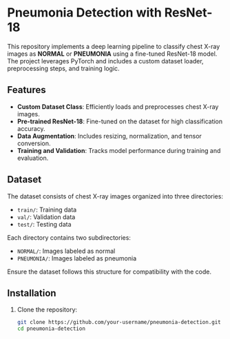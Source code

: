 # Pneumonia Detection with ResNet-18

This repository implements a deep learning pipeline to classify chest X-ray images as **NORMAL** or **PNEUMONIA** using a fine-tuned ResNet-18 model. The project leverages PyTorch and includes a custom dataset loader, preprocessing steps, and training logic.

## Features
- **Custom Dataset Class**: Efficiently loads and preprocesses chest X-ray images.
- **Pre-trained ResNet-18**: Fine-tuned on the dataset for high classification accuracy.
- **Data Augmentation**: Includes resizing, normalization, and tensor conversion.
- **Training and Validation**: Tracks model performance during training and evaluation.

## Dataset
The dataset consists of chest X-ray images organized into three directories:
- `train/`: Training data
- `val/`: Validation data
- `test/`: Testing data

Each directory contains two subdirectories:
- `NORMAL/`: Images labeled as normal
- `PNEUMONIA/`: Images labeled as pneumonia

Ensure the dataset follows this structure for compatibility with the code.

## Installation
1. Clone the repository:
   ```bash
   git clone https://github.com/your-username/pneumonia-detection.git
   cd pneumonia-detection
